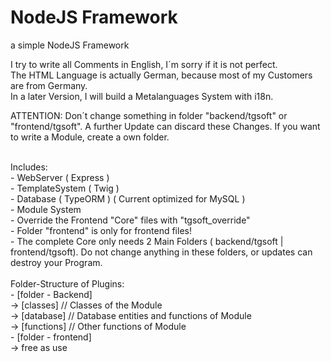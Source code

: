# NodeJS Framework
a simple NodeJS Framework<br>

I try to write all Comments in English, I´m sorry if it is not perfect.<br>
The HTML Language is actually German, because most of my Customers are from Germany.<br>
In a later Version, I will build a Metalanguages System with i18n. <br>

ATTENTION: Don´t change something in folder "backend/tgsoft" or "frontend/tgsoft". A further Update can discard these Changes. If you want to write a Module, create a own folder.

<br>
Includes:<br>
    - WebServer ( Express )<br>
    - TemplateSystem ( Twig )<br>
    - Database ( TypeORM ) ( Current optimized for MySQL )<br>
    - Module System<br>
    - Override the Frontend "Core" files with "tgsoft_override"<br>
    - Folder "frontend" is only for frontend files!<br>
    - The complete Core only needs 2 Main Folders ( backend/tgsoft | frontend/tgsoft). Do not change anything in these folders, or updates can destroy your Program.<br> 
    <br>
Folder-Structure of Plugins:<br>
    - [folder - Backend]<br>
        -> [classes] // Classes of the Module<br>
        -> [database] // Database entities and functions of Module<br>
        -> [functions] // Other functions of Module<br>
    - [folder - frontend]<br>
        -> free as use<br>
            
    
